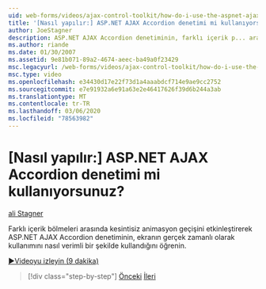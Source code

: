 ```yaml
---
uid: web-forms/videos/ajax-control-toolkit/how-do-i-use-the-aspnet-ajax-accordion-control
title: '[Nasıl yapılır:] ASP.NET AJAX Accordion denetimi mi kullanıyorsunuz? | Microsoft Docs'
author: JoeStagner
description: ASP.NET AJAX Accordion denetiminin, farklı içerik p... arasında kesintisiz animasyon geçişini etkinleştirerek ekranın gerçek zamanlı kullanımını nasıl verimli bir şekilde kullandığını öğrenin.
ms.author: riande
ms.date: 01/30/2007
ms.assetid: 9e81b071-89a2-4674-aeec-ba49a0f23429
msc.legacyurl: /web-forms/videos/ajax-control-toolkit/how-do-i-use-the-aspnet-ajax-accordion-control
msc.type: video
ms.openlocfilehash: e34430d17e22f73d1a4aaabdcf714e9ae9cc2752
ms.sourcegitcommit: e7e91932a6e91a63e2e46417626f39d6b244a3ab
ms.translationtype: MT
ms.contentlocale: tr-TR
ms.lasthandoff: 03/06/2020
ms.locfileid: "78563982"
---
```

# <a name="how-do-i-use-the-aspnet-ajax-accordion-control"></a>[Nasıl yapılır:] ASP.NET AJAX Accordion denetimi mi kullanıyorsunuz?

[ali Stagner](https://github.com/JoeStagner)

Farklı içerik bölmeleri arasında kesintisiz animasyon geçişini etkinleştirerek ASP.NET AJAX Accordion denetiminin, ekranın gerçek zamanlı olarak kullanımını nasıl verimli bir şekilde kullandığını öğrenin.

[&#9654;Videoyu izleyin (9 dakika)](https://channel9.msdn.com/Blogs/ASP-NET-Site-Videos/how-do-i-use-the-aspnet-ajax-accordion-control)

> [!div class="step-by-step"]
> [Önceki](how-do-i-use-the-aspnet-ajax-alwaysvisible-control-extender.md)
> [İleri](how-do-i-use-the-aspnet-ajax-collapsable-panel-extender.md)
